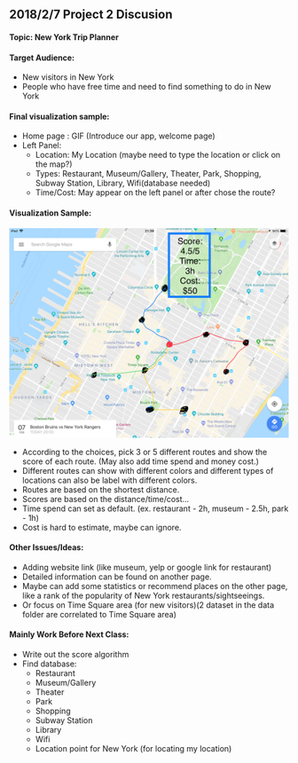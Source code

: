 
## 2018/2/7 Project 2 Discusion 

#### Topic: New York Trip Planner

#### Target Audience: 
- New visitors in New York
- People who have free time and need to find something to do in New York


#### Final visualization sample:
- Home page : GIF (Introduce our app, welcome page)
- Left Panel: 
    - Location: My Location (maybe need to type the location or click on the map?)  
    - Types:  Restaurant, Museum/Gallery, Theater, Park, Shopping, Subway Station, Library, Wifi(database needed)
    - Time/Cost: May appear on the left panel or after chose the route?

#### Visualization Sample:
![demo](demo.jpg)

- According to the choices, pick 3 or 5 different routes and show the score of each route. (May also add time spend and money cost.)
- Different routes can show with different colors and different types of locations can also be label with different colors.
- Routes are based on the shortest distance.
- Scores are based on the distance/time/cost...
- Time spend can set as default. (ex. restaurant - 2h, museum - 2.5h, park - 1h)
- Cost is hard to estimate, maybe can ignore.

#### Other Issues/Ideas:
- Adding website link (like museum, yelp or google link for restaurant)
- Detailed information can be found on another page.
- Maybe can add some statistics or recommend  places on the other page, like a rank of the popularity of New York restaurants/sightseeings.
- Or focus on Time Square area (for new visitors)(2 dataset in the data folder are correlated to Time Square area)

#### Mainly Work Before Next Class:
- Write out the score algorithm 
- Find database: 
     - Restaurant
     - Museum/Gallery
     - Theater
     - Park
     - Shopping
     - Subway Station
     - Library
     - Wifi
     - Location point for New York (for locating my location)
